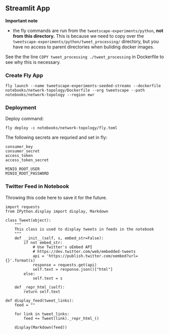 

## Streamlit App
**Important note**
* the fly commands are run from the `tweetscape-experiments/python`, **not from this directory.** This is because we need to copy over the `tweetscape-experiments/python/tweet_processing/` directory, but you have no access to parent directories when buliding docker images. 

See the the line `COPY tweet_processing ./tweet_processing` in Dockerfile to see why this is necessary.

### Create Fly App
```
fly launch --name tweetscape-experiments-seeded-streams --dockerfile notebooks/network-topology/Dockerfile --org tweetscape --path notebooks/network-topology --region ewr
```
### Deployment 

Deploy command: 
```
fly deploy -c notebooks/network-topology/fly.toml
```

The following secrets are requried and set in fly: 
```
consumer_key
consumer_secret
access_token
access_token_secret

MINIO_ROOT_USER 
MINIO_ROOT_PASSWORD
```

### Twitter Feed in Notebook 
Throwing this code here to save it for the future.
```
import requests
from IPython.display import display, Markdown

class Tweet(object):
    """
    This class is used to display tweets in feeds in the notebook
    """
    def __init__(self, s, embed_str=False):
        if not embed_str:
            # Use Twitter's oEmbed API
            # https://dev.twitter.com/web/embedded-tweets
            api = 'https://publish.twitter.com/oembed?url={}'.format(s)
            response = requests.get(api)
            self.text = response.json()["html"]
        else:
            self.text = s

    def _repr_html_(self):
        return self.text
    
def display_feed(tweet_links): 
    feed = ""

    for link in tweet_links:
        feed += Tweet(link)._repr_html_()

    display(Markdown(feed))
```